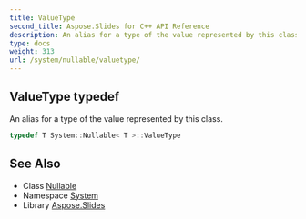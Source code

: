 ```yaml
---
title: ValueType
second_title: Aspose.Slides for C++ API Reference
description: An alias for a type of the value represented by this class.
type: docs
weight: 313
url: /system/nullable/valuetype/
---
```

## ValueType typedef


An alias for a type of the value represented by this class.

```cpp
typedef T System::Nullable< T >::ValueType
```

## See Also

* Class [Nullable](../)
* Namespace [System](../../)
* Library [Aspose.Slides](../../../)